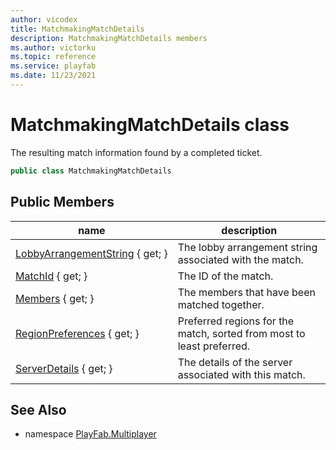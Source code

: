 ```yaml
---
author: vicodex
title: MatchmakingMatchDetails
description: MatchmakingMatchDetails members
ms.author: victorku
ms.topic: reference
ms.service: playfab
ms.date: 11/23/2021
---
```


# MatchmakingMatchDetails class

The resulting match information found by a completed ticket.

```csharp
public class MatchmakingMatchDetails
```

## Public Members

| name | description |
| --- | --- |
| [LobbyArrangementString](MatchmakingMatchDetails/LobbyArrangementString.md) { get; } | The lobby arrangement string associated with the match. |
| [MatchId](MatchmakingMatchDetails/MatchId.md) { get; } | The ID of the match. |
| [Members](MatchmakingMatchDetails/Members.md) { get; } | The members that have been matched together. |
| [RegionPreferences](MatchmakingMatchDetails/RegionPreferences.md) { get; } | Preferred regions for the match, sorted from most to least preferred. |
| [ServerDetails](MatchmakingMatchDetails/ServerDetails.md) { get; } | The details of the server associated with this match. |

## See Also

* namespace [PlayFab.Multiplayer](../PlayFabMultiplayerSDK.md)
